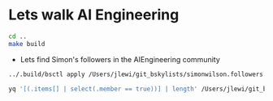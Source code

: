 # Lets walk AI Engineering

```sh
cd ..
make build
```

* Lets find Simon's followers in the AIEngineering community

```sh
../.build/bsctl apply /Users/jlewi/git_bskylists/simonwilson.followers.communitybuilder.yaml
```

```sh
yq '[(.items[] | select(.member == true))] | length' /Users/jlewi/git_bskylists/simonwillison.followers.aiengineering.yaml
```